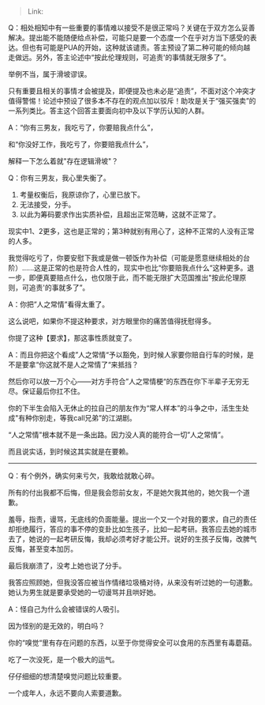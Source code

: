 > Link: 

Q：相处相知中有一些重要的事情难以接受不是很正常吗？关键在于双方怎么妥善解决。提出能不能随便给点补偿，可能只是要一个态度一个在乎对方当下感受的表达。但也有可能是PUA的开始，这种就该谴责。答主预设了第二种可能的倾向越走做远。另外，答主论述中“按此伦理规则，可追责'的事情就无限多了“。

举例不当，属于滑坡谬误。

只有重要且相关的事情オ会被提及，即便提及也未必是“追责”，不面对这个冲突才值得警惕！论述中预设了很多本不存在的观点加以驳斥！助攻是关于“强买强卖”的一系列类比。答主这个回答主要面向初中及以下学历认知的人群。

A：“你有三男友，我吃亏了，你要赔我点什么”，

和“你没好工作，我吃亏了，你要赔我点什么”，

解释一下怎么着就"存在逻辑滑坡"？

Q：你有三男友，我心里失衡了。

1.  考量权衡后，我原谅你了，心里已放下。
2.  无法接受，分手。
3.  以此为筹码要求作出实质补偿，且超出正常范畴，这就不正常了。

现实中1、2更多，这也是正常的；第3种就别有用心了，这种不正常的人没有正常的人多。

我觉得吃亏了，你要安慰下我或是做一顿饭作为补偿（可能是愿意继续相处的台阶）…...这是正常的也是符合人性的，现实中也比“你要赔我点什么“这种更多。退一步，即便真要赔点什么，也仅限于此，而不能无限扩大范国推出"按此伦理原则，可追责'的事就多了”。

A：你把”人之常情”看得太重了。

这么说吧，如果你不提这种要求，对方眼里你的痛苦值得抚慰得多。

你提了这种【要求】，那这事性质就变了。

A：而且你把这个看成”人之常情“予以豁免，到时候人家要你赔自行车的时候，是不是要拿“你这就不是人之常情了“来抵挡？

然后你可以放一万个心——对方手符合”人之常情梗“的东西在你下半辈子无穷无尽。保证最后你扛不住。

你的下半生会陷入无休止的拉自己的朋友作为“常人样本”的斗争之中，活生生处成"有种你别走，等我call兄弟”的江湖剧。

“人之常情"根本就不是一条出路。因力没人真的能符合一切”人之常情”。

而且说实话，到时候这其实就是在要赖。

---

Q：有个例外，确实何来亏欠，我敢给就敢心碎。

所有的付出我都不后悔，但是我会怨前女友，不是她欠我其他的，她欠我一个道歉。

羞辱，指责，谩骂，无底线的负面能量。提出一个又一个对我的要求，自己的责任却拒绝履行，答应的事不停的变卦比如生孩子，比如一起考研。我答应去她的城市去了，她说的一起考研反悔，我却必须考好才能公开。说好的生孩子反悔，改脾气反悔，甚至变本加厉。

最后我崩溃了，没考上她也说了分手。

我答应照顾她，但我没答应被当作情绪垃圾桶对待，从来没有听过她的一句道歉。她认为男生就是要承受她的一切谩骂并且哄好她。

A：怪自己为什么会被错误的人吸引。

因为怪别的是无效的，明白吗？

你的“嗅觉“里有存在问题的东西，以至于你觉得安全可以食用的东西里有毒蘑菇。

吃了一次没死，是一个极大的运气。

仔仔细细的想清楚嗅觉问题比较重要。

一个成年人，永远不要向人索要道歉。
